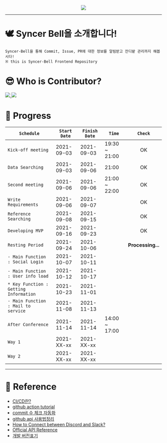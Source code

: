 <div align="center">
    <img src="https://github.com/DevvIll/Syncer-Bell/blob/main/static/image/Syncer%20Bell%20Title%20Bar.png"/>
</div>

___  

# 🕊️ Syncer Bell을 소개합니다!
    Syncer-Bell을 통해 Commit, Issue, PR에 대한 정보를 알림받고 잔디밭 관리까지 해봅시다!
    ※ this is Syncer-Bell Frontend Repository

# 😎 Who is Contributor?

<a href="https://github.com/HS98094" align="center">
      <img src=https://img.shields.io/badge/Team.DeVlll-HS98094-002d75?style=flat-square&labelColor=DA1F26 />
</a>
<a href="https://github.com/JH9892" align="center">
      <img src=https://img.shields.io/badge/Team.DeVlll-JH9892-c297e8?style=flat-square&labelColor=DA1F26 />
</a>

# 🤗 Progress

|`Schedule`|`Start Date`|`Finish Date`|`Time`|`Check`|
|--------|--------|--------|--------|:-----:|
`Kick-off meeting` | 2021-09-03 | 2021-09-03 | 19:30 ~ 21:00 |OK|
`Data Searching` | 2021-09-03 | 2021-09-06 | 21:00 |OK|
`Second meeting` | 2021-09-06 | 2021-09-06| 21:00 ~ 22:00 |OK|
`Write Requirements` | 2021-09-06 | 2021-09-07 | |OK|
`Reference Searching` | 2021-09-08 | 2021-09-15| |OK|
`Developing MVP` | 2021-09-16 | 2021-09-23 | |OK|
`Resting Period` | 2021-09-24 | 2021-10-06 | |**Processing...**|
`- Main Function : Social Login` | 2021-10-07 | 2021-10-11 | | |
`- Main Function : User info load` | 2021-10-12 | 2021-10-17 | | |
`* Key Function : Getting Information` | 2021-10-23 | 2021-11-01 | | |
`- Main Function : Mail to service` | 2021-11-08 | 2021-11-13 | | |
`After Conference` | 2021-11-14 | 2021-11-14 | 14:00 ~ 17:00 | |
`Way 1` | 2021-XX-xx | 2021-XX-xx | | |
`Way 2` | 2021-XX-xx | 2021-XX-xx | | |

---

# 📑 Reference
- [CI/CD란?](https://www.redhat.com/ko/topics/devops/what-is-ci-cd)
- [github action tutorial](https://zzsza.github.io/development/2020/06/06/github-action/)
- [commit 수 체크 자동화](https://github.com/pro00er/commit-checker)
- [github api 사용법정리](https://eunjin3786.tistory.com/194)
- [How to Connect between Discord and Slack?](https://discordbot.tistory.com/37) 
- [Official API Reference](https://docs.github.com/en/rest/reference/users)
- [개발 버전표기](https://okayoon.tistory.com/entry/%EA%B0%9C%EB%B0%9C-%EB%B2%84%EC%A0%84%ED%91%9C%EA%B8%B0-%EB%8C%80%EB%9E%B5%EC%A0%81%EC%9C%BC%EB%A1%9C-%EC%9D%B4%ED%95%B4%ED%95%98%EA%B8%B0)
